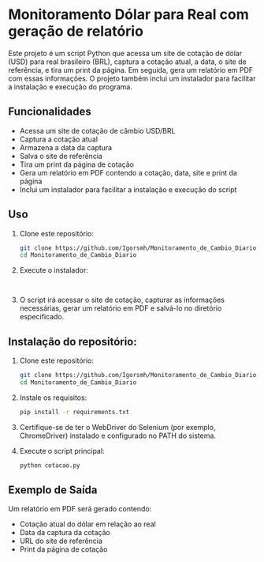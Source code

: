 # Monitoramento Dólar para Real com geração de relatório

Este projeto é um script Python que acessa um site de cotação de dólar (USD) para real brasileiro (BRL), captura a cotação atual, a data, o site de referência, e tira um print da página. Em seguida, gera um relatório em PDF com essas informações. O projeto também inclui um instalador para facilitar a instalação e execução do programa.

## Funcionalidades

- Acessa um site de cotação de câmbio USD/BRL
- Captura a cotação atual
- Armazena a data da captura
- Salva o site de referência
- Tira um print da página de cotação
- Gera um relatório em PDF contendo a cotação, data, site e print da página
- Inclui um instalador para facilitar a instalação e execução do script


## Uso

1. Clone este repositório:
    ```bash
    git clone https://github.com/Igorsmh/Monitoramento_de_Cambio_Diario.git
    cd Monitoramento_de_Cambio_Diario
    ```
2. Execute o instalador:
  ```bash
   
  ```

3. O script irá acessar o site de cotação, capturar as informações necessárias, gerar um relatório em PDF e salvá-lo no diretório especificado.


## Instalação do repositório:

1. Clone este repositório:
    ```bash
    git clone https://github.com/Igorsmh/Monitoramento_de_Cambio_Diario.git
    cd Monitoramento_de_Cambio_Diario
    ```

2. Instale os requisitos:
    ```bash
    pip install -r requirements.txt
    ```

3. Certifique-se de ter o WebDriver do Selenium (por exemplo, ChromeDriver) instalado e configurado no PATH do sistema.

4. Execute o script principal:
    ```bash
    python cotacao.py
    ```
    
## Exemplo de Saída

Um relatório em PDF será gerado contendo:

- Cotação atual do dólar em relação ao real
- Data da captura da cotação
- URL do site de referência
- Print da página de cotação



